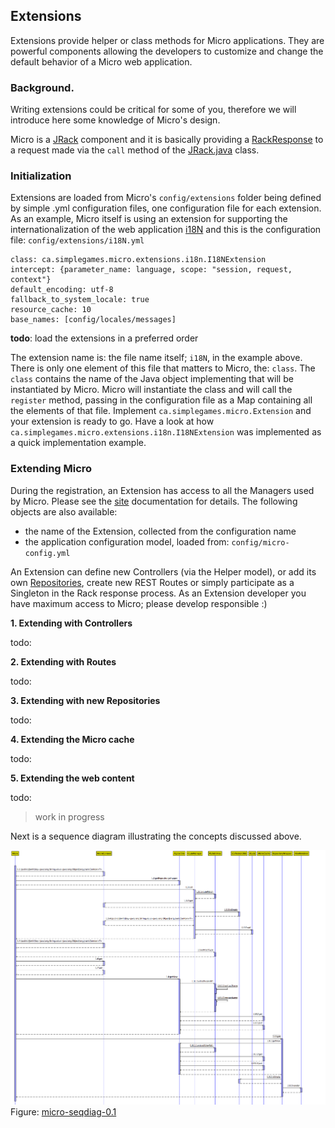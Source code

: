 ## Extensions

Extensions provide helper or class methods for Micro applications. They are powerful components allowing the developers to customize and change the default behavior of a Micro web application.

### Background.
Writing extensions could be critical for some of you, therefore we will introduce here some knowledge of Micro's design.

Micro is a [JRack](https://github.com/florinpatrascu/jrack) component and it is basically providing a [RackResponse](https://github.com/florinpatrascu/jrack/blob/master/java/src/org/jrack/RackResponse.java) to a request made via the `call` method of the [JRack.java](https://github.com/florinpatrascu/jrack/blob/master/java/src/org/jrack/JRack.java) class.

### Initialization
Extensions are loaded from Micro's `config/extensions` folder being defined by simple .yml configuration files, one configuration file for each extension. As an example, Micro itself is using an extension for supporting the internationalization of the web application [i18N](/internationalization.md) and this is the configuration file: `config/extensions/i18N.yml`

    class: ca.simplegames.micro.extensions.i18n.I18NExtension
    intercept: {parameter_name: language, scope: "session, request, context"}
    default_encoding: utf-8
    fallback_to_system_locale: true
    resource_cache: 10
    base_names: [config/locales/messages]
    
**todo**: load the extensions in a preferred order

The extension name is: the file name itself; `i18N`, in the example above. There is only one element of this file that matters to Micro, the: `class`. The `class` contains the name of the Java object implementing that will be instantiated by Micro. Micro will instantiate the class and will call the `register` method, passing in the configuration file as a Map containing all the elements of that file. Implement `ca.simplegames.micro.Extension` and your extension is ready to go. Have a look at how `ca.simplegames.micro.extensions.i18n.I18NExtension` was implemented as a quick implementation example.

### Extending Micro

During the registration, an Extension has access to all the Managers used by Micro. Please see the [site](/sitecontext.md/) documentation for details. The following objects are also available:

  - the name of the Extension, collected from the configuration name
  - the application configuration model, loaded from: `config/micro-config.yml`

An Extension can define new Controllers (via the Helper model), or add its own [Repositories](/repositories.md), create new REST Routes or simply participate as a Singleton in the Rack response process. As an Extension developer you have maximum access to Micro; please develop responsible :)

**1. Extending with Controllers** 

todo:
    
**2. Extending with Routes** 

todo:
    
**3. Extending with new Repositories** 

todo:
    
**4. Extending the Micro cache** 

todo:
    
**5. Extending the web content** 

todo:
    
 

>
> work in progress
>
 
Next is a sequence diagram illustrating the concepts discussed above.

![micro-seqdiag-0.1](/images/micro-seqdiag-0.1.png)
Figure: [micro-seqdiag-0.1](/images/micro-seqdiag-0.1.png)

